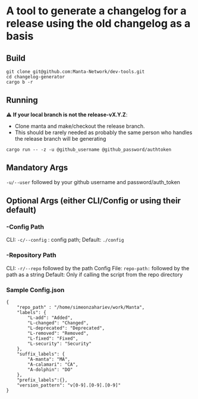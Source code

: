 # A tool to generate a changelog for a release using the old changelog as a basis

## Build
```shell
git clone git@github.com:Manta-Network/dev-tools.git
cd changelog-generator
cargo b -r
```

## Running
:warning: **If your local branch is not the release-vX.Y.Z**:
 - Clone manta and make/checkout the release branch.
 - This should be rarely needed as probably the same person who handles the release branch will be generating
```shell
cargo run -- -z -u @github_username @github_password/authtoken
```

## Mandatory Args
``` -u/--user ``` followed by your github username and password/auth_token

## Optional Args (either CLI/Config or using their default)

### -Config Path
CLI:
``` -c/--config ``` : config path;
Default: 
```./config```
### -Repository Path
CLI:
``` -r/--repo ``` followed by the path
Config File:
```repo-path:``` followed by the path as a string
Default:
  Only if calling the script from the repo directory


### Sample Config.json
```
{
    "repo_path" : "/home/simeonzahariev/work/Manta",
    "labels": {
        "L-add": "Added",
        "L-changed": "Changed",
        "L-deprecated": "Deprecated",
        "L-removed": "Removed",
        "L-fixed": "Fixed",
        "L-security": "Security"
    },
    "suffix_labels": {
        "A-manta": "MA",
        "A-calamari": "CA",
        "A-dolphin": "DO"
    },
    "prefix_labels":{},
    "version_pattern": "v[0-9].[0-9].[0-9]"
}
```
